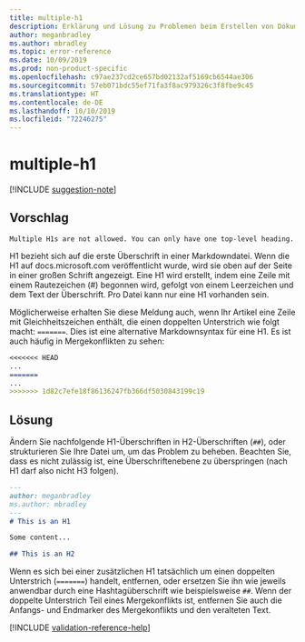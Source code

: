 ```yaml
---
title: multiple-h1
description: Erklärung und Lösung zu Problemen beim Erstellen von Dokumentationsartikeln – multiple-h1
author: meganbradley
ms.author: mbradley
ms.topic: error-reference
ms.date: 10/09/2019
ms.prod: non-product-specific
ms.openlocfilehash: c97ae237cd2ce657bd02132af5169cb6544ae306
ms.sourcegitcommit: 57eb071bdc55ef71fa3f8ac979326c3f8fbe9c45
ms.translationtype: HT
ms.contentlocale: de-DE
ms.lasthandoff: 10/10/2019
ms.locfileid: "72246275"
---
```

# <a name="multiple-h1"></a>multiple-h1

[!INCLUDE [suggestion-note](includes/suggestion-note.md)]

## <a name="suggestion"></a>Vorschlag

`Multiple H1s are not allowed. You can only have one top-level heading.`

H1 bezieht sich auf die erste Überschrift in einer Markdowndatei. Wenn die H1 auf docs.microsoft.com veröffentlicht wurde, wird sie oben auf der Seite in einer großen Schrift angezeigt. Eine H1 wird erstellt, indem eine Zeile mit einem Rautezeichen (#) begonnen wird, gefolgt von einem Leerzeichen und dem Text der Überschrift. Pro Datei kann nur eine H1 vorhanden sein.

Möglicherweise erhalten Sie diese Meldung auch, wenn Ihr Artikel eine Zeile mit Gleichheitszeichen enthält, die einen doppelten Unterstrich wie folgt macht: `=======`. Dies ist eine alternative Markdownsyntax für eine H1. Es ist auch häufig in Mergekonflikten zu sehen:

```markdown
<<<<<<< HEAD
...
=======
...
>>>>>>> 1d82c7efe18f86136247fb366df5030843199c19
```

## <a name="resolution"></a>Lösung

Ändern Sie nachfolgende H1-Überschriften in H2-Überschriften (`##`), oder strukturieren Sie Ihre Datei um, um das Problem zu beheben. Beachten Sie, dass es nicht zulässig ist, eine Überschriftenebene zu überspringen (nach H1 darf also nicht H3 folgen).

```markdown
---
author: meganbradley
ms.author: mbradley
---
# This is an H1

Some content...

## This is an H2
```

Wenn es sich bei einer zusätzlichen H1 tatsächlich um einen doppelten Unterstrich (`=======`) handelt, entfernen, oder ersetzen Sie ihn wie jeweils anwendbar durch eine Hashtagüberschrift wie beispielsweise `##`. Wenn der doppelte Unterstrich Teil eines Mergekonflikts ist, entfernen Sie auch die Anfangs- und Endmarker des Mergekonflikts und den veralteten Text.

<!--make sure to add this file to your includes folder and verify the path-->
[!INCLUDE [validation-reference-help](includes/validation-reference-help.md)]
